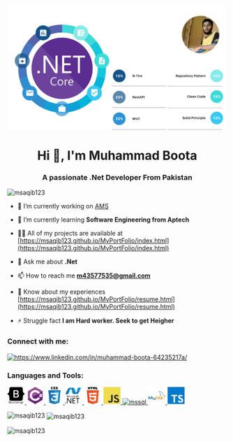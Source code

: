 ![logo](https://github.com/MSaqib123/MSaqib123/blob/main/Net.png)
<h1 align="center">Hi 👋, I'm Muhammad Boota</h1>
<h3 align="center">A passionate .Net Developer From Pakistan</h3>

<p align="left"> <img src="https://komarev.com/ghpvc/?username=msaqib123&label=Profile%20views&color=0e75b6&style=flat" alt="msaqib123" /> </p>

- 🔭 I’m currently working on [AMS](http://ams.evolveppt.com/)

- 🌱 I’m currently learning **Software Engineering from Aptech**

- 👨‍💻 All of my projects are available at [https://msaqib123.github.io/MyPortFolio/index.html](https://msaqib123.github.io/MyPortFolio/index.html)

- 💬 Ask me about **.Net**

- 📫 How to reach me **m43577535@gmail.com**

- 📄 Know about my experiences [https://msaqib123.github.io/MyPortFolio/resume.html](https://msaqib123.github.io/MyPortFolio/resume.html)

- ⚡ Struggle fact **I am Hard worker. Seek to get Heigher**

<h3 align="left">Connect with me:</h3>
<p align="left">
<a href="https://linkedin.com/in/https://www.linkedin.com/in/muhammad-boota-64235217a/" target="blank"><img align="center" src="https://raw.githubusercontent.com/rahuldkjain/github-profile-readme-generator/master/src/images/icons/Social/linked-in-alt.svg" alt="https://www.linkedin.com/in/muhammad-boota-64235217a/" height="30" width="40" /></a>
</p>

<h3 align="left">Languages and Tools:</h3>
<p align="left"> <a href="https://getbootstrap.com" target="_blank" rel="noreferrer"> <img src="https://raw.githubusercontent.com/devicons/devicon/master/icons/bootstrap/bootstrap-plain-wordmark.svg" alt="bootstrap" width="40" height="40"/> </a> <a href="https://www.w3schools.com/cs/" target="_blank" rel="noreferrer"> <img src="https://raw.githubusercontent.com/devicons/devicon/master/icons/csharp/csharp-original.svg" alt="csharp" width="40" height="40"/> </a> <a href="https://www.w3schools.com/css/" target="_blank" rel="noreferrer"> <img src="https://raw.githubusercontent.com/devicons/devicon/master/icons/css3/css3-original-wordmark.svg" alt="css3" width="40" height="40"/> </a> <a href="https://dotnet.microsoft.com/" target="_blank" rel="noreferrer"> <img src="https://raw.githubusercontent.com/devicons/devicon/master/icons/dot-net/dot-net-original-wordmark.svg" alt="dotnet" width="40" height="40"/> </a> <a href="https://www.w3.org/html/" target="_blank" rel="noreferrer"> <img src="https://raw.githubusercontent.com/devicons/devicon/master/icons/html5/html5-original-wordmark.svg" alt="html5" width="40" height="40"/> </a> <a href="https://developer.mozilla.org/en-US/docs/Web/JavaScript" target="_blank" rel="noreferrer"> <img src="https://raw.githubusercontent.com/devicons/devicon/master/icons/javascript/javascript-original.svg" alt="javascript" width="40" height="40"/> </a> <a href="https://www.microsoft.com/en-us/sql-server" target="_blank" rel="noreferrer"> <img src="https://www.svgrepo.com/show/303229/microsoft-sql-server-logo.svg" alt="mssql" width="40" height="40"/> </a> <a href="https://www.mysql.com/" target="_blank" rel="noreferrer"> <img src="https://raw.githubusercontent.com/devicons/devicon/master/icons/mysql/mysql-original-wordmark.svg" alt="mysql" width="40" height="40"/> </a> <a href="https://www.typescriptlang.org/" target="_blank" rel="noreferrer"> <img src="https://raw.githubusercontent.com/devicons/devicon/master/icons/typescript/typescript-original.svg" alt="typescript" width="40" height="40"/> </a> </p>

<p><img align="left" src="https://github-readme-stats.vercel.app/api/top-langs?username=msaqib123&show_icons=true&locale=en&layout=compact" alt="msaqib123" /></p>

<p>&nbsp;<img align="center" src="https://github-readme-stats.vercel.app/api?username=msaqib123&show_icons=true&locale=en" alt="msaqib123" /></p>

<p><img align="center" src="https://github-readme-streak-stats.herokuapp.com/?user=msaqib123&" alt="msaqib123" /></p>
